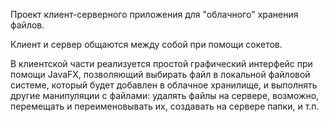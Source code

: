 Проект клиент-серверного приложения для "облачного" хранения файлов. 

Клиент и сервер общаются между собой при помощи сокетов.

В клиентской части реализуется простой графический интерфейс при помощи
JavaFX, позволяющий выбирать файл в локальной файловой системе, который
будет добавлен в облачное хранилище, и выполнять другие манипуляции с
файлами: удалять файлы на сервере, возможно, перемещать и переименовывать их,
создавать на сервере папки, и т.п.




